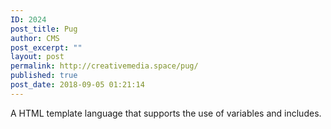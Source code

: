 ```yaml
---
ID: 2024
post_title: Pug
author: CMS
post_excerpt: ""
layout: post
permalink: http://creativemedia.space/pug/
published: true
post_date: 2018-09-05 01:21:14
---
```

A HTML template language that supports the use of variables and includes.
